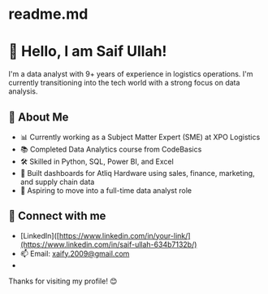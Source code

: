 # readme.md
# 👋 Hello, I am Saif Ullah!

I'm a data analyst with 9+ years of experience in logistics operations. I'm currently transitioning into the tech world with a strong focus on data analysis.

## 🌟 About Me

- 📊 Currently working as a Subject Matter Expert (SME) at XPO Logistics
- 📚 Completed Data Analytics course from CodeBasics
- 🛠️ Skilled in Python, SQL, Power BI, and Excel
- 🚀 Built dashboards for Atliq Hardware using sales, finance, marketing, and supply chain data
- 🎯 Aspiring to move into a full-time data analyst role

## 🔗 Connect with me

- [LinkedIn]([https://www.linkedin.com/in/your-link/](https://www.linkedin.com/in/saif-ullah-634b7132b/)
- 📫 Email: xaify.2009@gmail.com
- 

Thanks for visiting my profile! 😊
